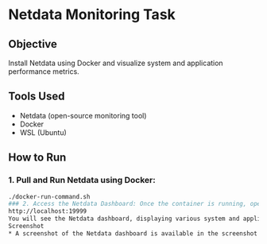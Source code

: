 # Netdata Monitoring Task

## Objective
Install Netdata using Docker and visualize system and application performance metrics.

## Tools Used
- Netdata (open-source monitoring tool)
- Docker
- WSL (Ubuntu)

## How to Run

### 1. Pull and Run Netdata using Docker:
```bash
./docker-run-command.sh
### 2. Access the Netdata Dashboard: Once the container is running, open your web browser and navigate to:
http://localhost:19999
You will see the Netdata dashboard, displaying various system and application performance metrics such as CPU usage, memory usage, disk activity, and Docker container stats.
Screenshot
* A screenshot of the Netdata dashboard is available in the screenshot folder as dashboard.png.
